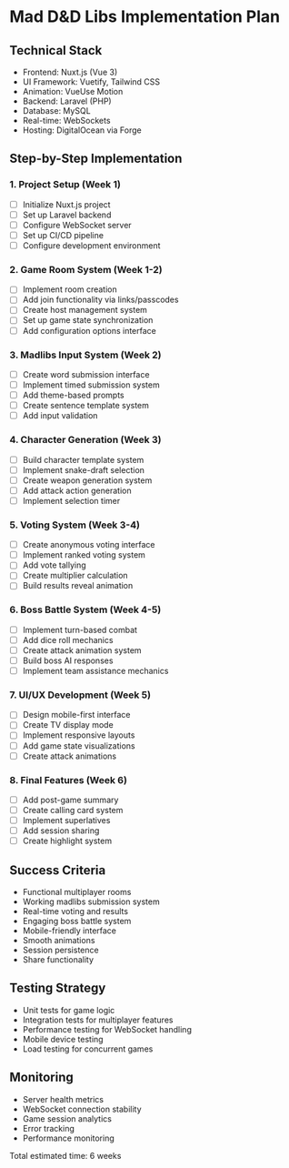 # Mad D&D Libs Implementation Plan

## Technical Stack

- Frontend: Nuxt.js (Vue 3)
- UI Framework: Vuetify, Tailwind CSS
- Animation: VueUse Motion
- Backend: Laravel (PHP)
- Database: MySQL
- Real-time: WebSockets
- Hosting: DigitalOcean via Forge

## Step-by-Step Implementation

### 1. Project Setup (Week 1)

- [ ] Initialize Nuxt.js project
- [ ] Set up Laravel backend
- [ ] Configure WebSocket server
- [ ] Set up CI/CD pipeline
- [ ] Configure development environment

### 2. Game Room System (Week 1-2)

- [ ] Implement room creation
- [ ] Add join functionality via links/passcodes
- [ ] Create host management system
- [ ] Set up game state synchronization
- [ ] Add configuration options interface

### 3. Madlibs Input System (Week 2)

- [ ] Create word submission interface
- [ ] Implement timed submission system
- [ ] Add theme-based prompts
- [ ] Create sentence template system
- [ ] Add input validation

### 4. Character Generation (Week 3)

- [ ] Build character template system
- [ ] Implement snake-draft selection
- [ ] Create weapon generation system
- [ ] Add attack action generation
- [ ] Implement selection timer

### 5. Voting System (Week 3-4)

- [ ] Create anonymous voting interface
- [ ] Implement ranked voting system
- [ ] Add vote tallying
- [ ] Create multiplier calculation
- [ ] Build results reveal animation

### 6. Boss Battle System (Week 4-5)

- [ ] Implement turn-based combat
- [ ] Add dice roll mechanics
- [ ] Create attack animation system
- [ ] Build boss AI responses
- [ ] Implement team assistance mechanics

### 7. UI/UX Development (Week 5)

- [ ] Design mobile-first interface
- [ ] Create TV display mode
- [ ] Implement responsive layouts
- [ ] Add game state visualizations
- [ ] Create attack animations

### 8. Final Features (Week 6)

- [ ] Add post-game summary
- [ ] Create calling card system
- [ ] Implement superlatives
- [ ] Add session sharing
- [ ] Create highlight system

## Success Criteria

- Functional multiplayer rooms
- Working madlibs submission system
- Real-time voting and results
- Engaging boss battle system
- Mobile-friendly interface
- Smooth animations
- Session persistence
- Share functionality

## Testing Strategy

- Unit tests for game logic
- Integration tests for multiplayer features
- Performance testing for WebSocket handling
- Mobile device testing
- Load testing for concurrent games

## Monitoring

- Server health metrics
- WebSocket connection stability
- Game session analytics
- Error tracking
- Performance monitoring

Total estimated time: 6 weeks
